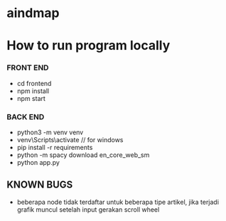 # aindmap

# How to run program locally
### FRONT END
- cd frontend
- npm install
- npm start

### BACK END
- python3 -m venv venv
- venv\Scripts\activate // for windows
- pip install -r requirements
- python -m spacy download en_core_web_sm
- python app.py

## KNOWN BUGS
- beberapa node tidak terdaftar untuk beberapa tipe artikel, jika terjadi grafik muncul setelah input gerakan scroll wheel
